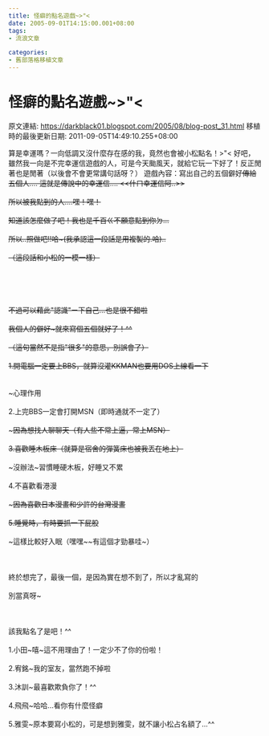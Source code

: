 ```yaml
---
title: 怪癖的點名遊戲~>"<
date: 2005-09-01T14:15:00.001+08:00
tags: 
- 流浪文章

categories:
- 舊部落格移植文章
---
```


# 怪癖的點名遊戲~>"<

原文連結: https://darkblack01.blogspot.com/2005/08/blog-post_31.html
移植時的最後更新日期: 2011-09-05T14:49:10.255+08:00

算是幸運嗎？一向低調又沒什麼存在感的我，竟然也會被小松點名！&gt;"&lt;   好吧，雖然我一向是不完幸運信遊戲的人，可是今天颱風天，就給它玩一下好了！反正閒著也是閒著（以後會不會更常講句話呀？）    遊戲內容：寫出自己的五個僻好~~傳給五個人....  這就是傳說中的幸運信....  &lt;&lt;什ㄇ幸運信阿..&gt;&gt;<br /><br />所以被我點到的人....嘿！嘿！<br /><br />知道該怎麼做了吧！我也是千百ㄍ不願意點到你ㄉ...<br /><br />所以..照做吧!!哈~(我承認這一段話是用複製的.哈)..<br /><br />（這段話和小松的一模一樣）<br /><br /><a name='more'></a><br /><br /><br /><br />不過可以藉此"認識"ㄧ下自己...也是很不錯啦<br /><br />我個人的僻好~就來寫個五個就好了！^^<br /><br />（這句當然不是指"很多"的意思，別誤會了）<br /><br />1.開電腦一定要上BBS，就算沒灌KKMAN也要用DOS上線看一下<br /><br /><br />~~~心理作用<br /><br />2.上完BBS一定會打開MSN（即時通就不一定了）<br /><br />~~~因為想找人聊聊天（有人些不常上逼，常上MSN）<br /><br />3.喜歡睡木板床（就算是宿舍的彈簧床也被我丟在地上）<br /><br />~~~沒辦法~習慣睡硬木板，好睡又不累<br /><br />4.不喜歡看港漫<br /><br />~~~因為喜歡日本漫畫和少許的台灣漫畫<br /><br />5.睡覺時，有時要抓一下屁股<br /><br />~~~這樣比較好入眠（嘿嘿~~有這個才勁暴哇~）<br /><br /><br /><br />終於想完了，最後一個，是因為實在想不到了，所以才亂寫的<br /><br />別當真呀~<br /><br /><br /><br />該我點名了是吧！^^<br /><br />1.小田~嘻~這不用理由了！一定少不了你的份啦！<br /><br />2.宥銘~我的室友，當然跑不掉啦<br /><br />3.沐訓~最喜歡欺負你了！^^<br /><br />4.飛飛~哈哈...看你有什麼怪癖<br /><br />5.雅雯~原本要寫小松的，可是想到雅雯，就不讓小松占名額了...^^<br /><br />
